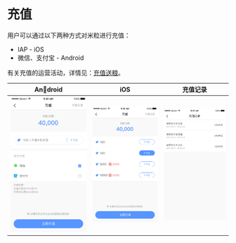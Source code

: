 # 充值

用户可以通过以下两种方式对米粒进行充值：

* IAP - iOS
* 微信、支付宝 - Android

有关充值的运营活动，详情见：[充值送粮](/pay-to-win.html)。

|Android|iOS|充值记录|
|---|---|---|
|![](/images/account-recharge-android01.png)|![](/images/account-recharge-ios.png)|![](/images/account-recharge.png)|
